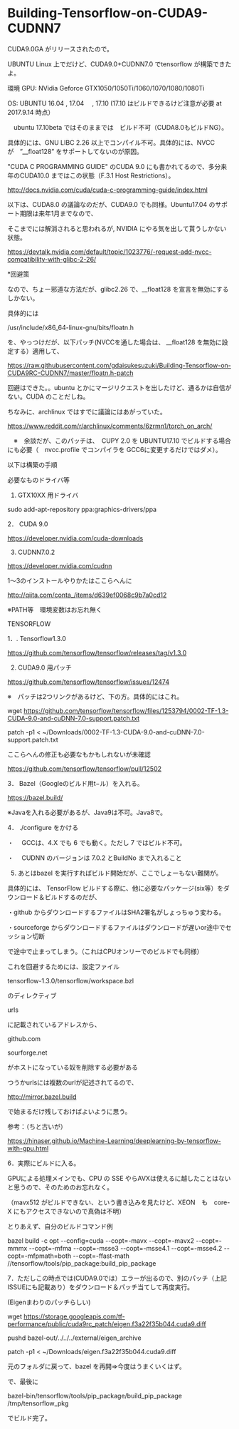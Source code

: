 # Building-Tensorflow-on-CUDA9-CUDNN7

CUDA9.0GA がリリースされたので。

UBUNTU Linux 上でだけど、CUDA9.0+CUDNN7.0 でtensorflow が構築できたよ。



環境
GPU: NVidia Geforce GTX1050/1050Ti/1060/1070/1080/1080Ti

OS:  UBUNTU 16.04 , 17.04 　, 17.10 (17.10 はビルドできるけど注意が必要 at 2017.9.14 時点）

　ubuntu 17.10beta ではそのままでは　ビルド不可（CUDA8.0もビルドNG）。
 
 
 具体的には、GNU LIBC 2.26 以上でコンパイル不可。具体的には、NVCC　が　”__float128” をサポートしてないのが原因。
 
 "CUDA C PROGRAMMING GUIDE" のCUDA 9.0 にも書かれてるので、多分来年のCUDA10.0 まではこの状態（F.3.1 Host Restrictions）。
 
 http://docs.nvidia.com/cuda/cuda-c-programming-guide/index.html

 以下は、CUDA8.0 の議論なのだが、CUDA9.0 でも同様。Ubuntu17.04 のサポート期限は来年1月までなので、
 
 そこまでには解消されると思われるが, NVIDIA にやる気を出して貰うしかない状態。
 
 
 https://devtalk.nvidia.com/default/topic/1023776/-request-add-nvcc-compatibility-with-glibc-2-26/
 

*回避策

 なので、ちょー邪道な方法だが、glibc2.26 で、__float128 を宣言を無効にするしかない。
 
 具体的には
 
 /usr/include/x86_64-linux-gnu/bits/floatn.h
 
 を、やっつけだが、以下パッチ(NVCCを通した場合は、 __float128 を無効に設定する）適用して、
 
 https://raw.githubusercontent.com/gdaisukesuzuki/Building-Tensorflow-on-CUDA9RC-CUDNN7/master/floatn.h-patch
 
 回避はできた。。ubuntu とかにマージリクエストを出したけど、通るかは自信がない。CUDA のことだしね。
 
 ちなみに、archlinux ではすでに議論にはあがっていた。

https://www.reddit.com/r/archlinux/comments/6zrmn1/torch_on_arch/

　※　余談だが、このパッチは、　CUPY 2.0 を UBUNTU17.10 でビルドする場合にも必要（　nvcc.profile でコンパイラを GCC6に変更するだけではダメ）。


 以下は構築の手順
 

必要なものドライバ等


1. GTX10XX 用ドライバ

sudo add-apt-repository ppa:graphics-drivers/ppa

2． CUDA 9.0 

https://developer.nvidia.com/cuda-downloads

3. CUDNN7.0.2

https://developer.nvidia.com/cudnn

1〜3のインストールやりかたはここらへんに

http://qiita.com/conta_/items/d639ef0068c9b7a0cd12

※PATH等　環境変数はお忘れ無く


TENSORFLOW


1．. Tensorflow1.3.0

https://github.com/tensorflow/tensorflow/releases/tag/v1.3.0

2. CUDA9.0 用パッチ

https://github.com/tensorflow/tensorflow/issues/12474

※　パッチは2つリンクがあるけど、下の方。具体的にはこれ。

wget https://github.com/tensorflow/tensorflow/files/1253794/0002-TF-1.3-CUDA-9.0-and-cuDNN-7.0-support.patch.txt

patch -p1 < ~/Downloads/0002-TF-1.3-CUDA-9.0-and-cuDNN-7.0-support.patch.txt
 

ここらへんの修正も必要なもかもしれないが未確認

https://github.com/tensorflow/tensorflow/pull/12502

3． Bazel（Googleのビルド用t−ル）を入れる。

https://bazel.build/

※Javaを入れる必要があるが、Java9は不可。Java8で。

4． ./configure をかける

・　 GCCは、4.X でも 6 でも動く。ただし 7 ではビルド不可。

・ 　CUDNN のバージョンは 7.0.2 とBuildNo まで入れること


5. あとはbazel を実行すればビルド開始だが、ここでしょーもない難関が。

具体的には、 TensorFlow ビルドする際に、他に必要なパッケージ(six等）をダウンロード＆ビルドするのだが、

・github からダウンロードするファイルはSHA2署名がしょっちゅう変わる。

・sourceforge からダウンロードするファイルはダウンロードが遅いor途中でセッション切断

で途中で止まってしまう。（これはCPUオンリーでのビルドでも同様）

これを回避するためには、設定ファイル

tensorflow-1.3.0/tensorflow/workspace.bzl 

のディレクティブ

urls

に記載されているアドレスから、


github.com

sourforge.net


がホストになっている奴を削除する必要がある

つうかurlsには複数のurlが記述されてるので、

http://mirror.bazel.build

で始まるだけ残しておけばよいように思う。

参考：（ちと古いが）

https://hinaser.github.io/Machine-Learning/deeplearning-by-tensorflow-with-gpu.html


6．実際にビルドに入る。

GPUによる処理メインでも、CPU の SSE やらAVXは使えるに越したことはないと思うので、そのためのお忘れなく。

（mavx512 がビルドできない、という書き込みを見たけど、XEON　も　core-X にもアクセスできないので真偽は不明）

とりあえず、自分のビルドコマンド例

bazel build -c opt --config=cuda --copt=-mavx --copt=-mavx2 --copt=-mmmx --copt=-mfma --copt=-msse3 --copt=-msse4.1 --copt=-msse4.2 --copt=-mfpmath=both  --copt=-ffast-math   //tensorflow/tools/pip_package:build_pip_package 

7．ただしこの時点では(CUDA9.0では）エラーが出るので、別のパッチ（上記ISSUEにも記載あり）をダウンロード＆パッチ当てして再度実行。

(Eigenまわりのパッチらしい)

wget https://storage.googleapis.com/tf-performance/public/cuda9rc_patch/eigen.f3a22f35b044.cuda9.diff

pushd bazel-out/../../../external/eigen_archive
 
patch -p1 < ~/Downloads/eigen.f3a22f35b044.cuda9.diff
    
元のフォルダに戻って、bazel を再開⇒今度はうまくいくはず。

で、最後に

bazel-bin/tensorflow/tools/pip_package/build_pip_package /tmp/tensorflow_pkg

でビルド完了。

